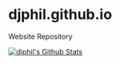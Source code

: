 # djphil.github.io
Website Repository

[![djphil's Github Stats](https://github-readme-stats.vercel.app/api?username=djphil&show_icons=true)]()

